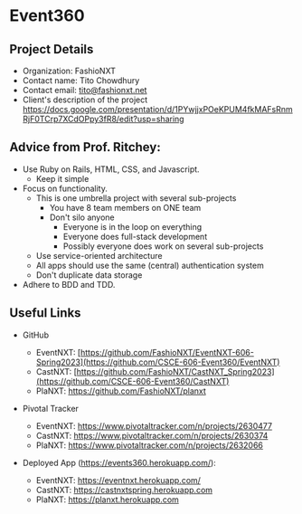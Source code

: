 # Event360

## Project Details
* Organization:	FashioNXT
* Contact name:	Tito Chowdhury
* Contact email:	tito@fashionxt.net
* Client's description of the project	https://docs.google.com/presentation/d/1PYwjjxPOeKPUM4fkMAFsRnmRjF0TCrp7XCdOPpy3fR8/edit?usp=sharing


## Advice from Prof. Ritchey: 

* Use Ruby on Rails, HTML, CSS, and Javascript.
  * Keep it simple
* Focus on functionality.
  * This is one umbrella project with several sub-projects
    * You have 8 team members on ONE team
    * Don't silo anyone
      * Everyone is in the loop on everything
      * Everyone does full-stack development
      * Possibly everyone does work on several sub-projects
  * Use service-oriented architecture
  * All apps should use the same (central) authentication system
  * Don't duplicate data storage
* Adhere to BDD and TDD.

## Useful Links
* GitHub
  * EventNXT: [https://github.com/FashioNXT/EventNXT-606-Spring2023](https://github.com/CSCE-606-Event360/EventNXT)
  * CastNXT: [https://github.com/FashioNXT/CastNXT_Spring2023](https://github.com/CSCE-606-Event360/CastNXT)
  * PlaNXT: [https://github.com/FashioNXT/planxt ](https://github.com/CSCE-606-Event360/PlaNXT)

* Pivotal Tracker
  * EventNXT: https://www.pivotaltracker.com/n/projects/2630477
  * CastNXT: https://www.pivotaltracker.com/n/projects/2630374
  * PlaNXT: https://www.pivotaltracker.com/n/projects/2632066
* Deployed App (https://events360.herokuapp.com/):
  * EventNXT: https://eventnxt.herokuapp.com/
  * CastNXT: https://castnxtspring.herokuapp.com
  * PlaNXT: https://planxt.herokuapp.com
